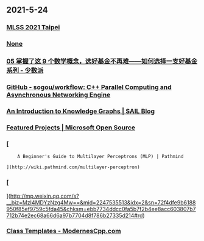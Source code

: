 
## 2021-5-24

### [MLSS 2021 Taipei](http://ai.ntu.edu.tw/mlss2021/)

### [None](https://www.bilibili.com/video/av21376839/)

### [05 掌握了这 9 个数学概念，选好基金不再难——如何选择一支好基金系列 - 少数派](https://sspai.com/post/66816)

### [GitHub - sogou/workflow: C++ Parallel Computing and Asynchronous Networking Engine](https://github.com/sogou/workflow)

### [An Introduction to Knowledge Graphs | SAIL Blog](http://ai.stanford.edu/blog/introduction-to-knowledge-graphs/)

### [Featured Projects | Microsoft Open Source](https://opensource.microsoft.com/projects/)

### [
      
        A Beginner's Guide to Multilayer Perceptrons (MLP) | Pathmind
      
    ](http://wiki.pathmind.com/multilayer-perceptron)

### [
](http://mp.weixin.qq.com/s?__biz=MzI4MDYzNzg4Mw==&mid=2247535513&idx=2&sn=72f4dfe9b6188950f85ef9759c5fda45&chksm=ebb7734ddcc0fa5b7f2b4ee8acc603807b7712b74e2ec68a66d6a97b7704d8f786b27335d214#rd)

### [Class Templates - ModernesCpp.com](http://www.modernescpp.com/index.php/class-templates)